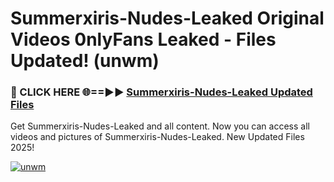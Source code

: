 # Summerxiris-Nudes-Leaked Original Videos 0nlyFans Leaked - Files Updated! (unwm)

<h3>🔴 CLICK HERE 🌐==►► <a href="https://tinyurl.com/4mcuefdz" rel="nofollow">Summerxiris-Nudes-Leaked Updated Files</a></h3>

Get Summerxiris-Nudes-Leaked and all content. Now you can access all videos and pictures of Summerxiris-Nudes-Leaked. New Updated Files 2025!

[![unwm](https://i.imgur.com/StAQSOY.gif)](https://tinyurl.com/4mcuefdz)
